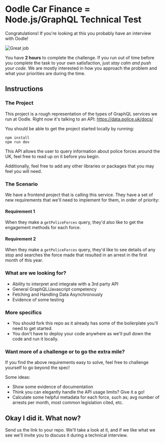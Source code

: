 # Oodle Car Finance = Node.js/GraphQL Technical Test

Congratulations! If you're looking at this you probably have an interview with Oodle!

![Great job](https://media.giphy.com/media/xHMIDAy1qkzNS/giphy.gif)

You have **2 hours** to complete the challenge. If you run out of time before you complete the task to your own satisfaction, just *stay calm and push your code*. We are mostly interested in how you approach the problem and what your priorities are during the time.

## Instructions

### The Project

This project is a rough representation of the types of GraphQL services we run at Oodle. Right now it's talking to an API: https://data.police.uk/docs/

You should be able to get the project started locally by running:
```shell
npm install
npm run dev
```

This API allows the user to query information about police forces around the UK, feel free to read up on it before you begin.

Additionally, feel free to add any other libraries or packages that you may feel you will need.

### The Scenario

We have a frontend project that is calling this service. They have a set of new requirements that we'll need to implement for them, in order of priority:

#### Requirement 1

When they make a `getPoliceForces` query, they'd also like to get the engagement methods for each force.

#### Requirement 2

When they make a `getPoliceForces` query, they'd like to see details of any stop and searches the force made that resulted in an arrest in the first month of this year.


### What are we looking for?
- Ability to interpret and integrate with a 3rd party API
- General GraphQL/Javascript competency
- Fetching and Handling Data Asynchronously
- Evidence of some testing

### More specifics
- You should fork this repo as it already has some of the boilerplate you'll need to get started.
- You don't have to deploy your code anywhere as we'll pull down the code and run it locally.

### Want more of a challenge or to go the extra mile?
If you find the above requirements easy to solve, feel free to challenge yourself to go beyond the spec!

Some ideas:
- Show some evidence of documentation
- Think you can elegantly handle the API usage limits? Give it a go!
- Calculate some helpful metadata for each force, such as; avg number of arrests per month, most common legislation cited, etc.

## Okay I did it. What now?
Send us the link to your repo. We'll take a look at it, and if we like what we see we'll invite you to discuss it during a technical interview.